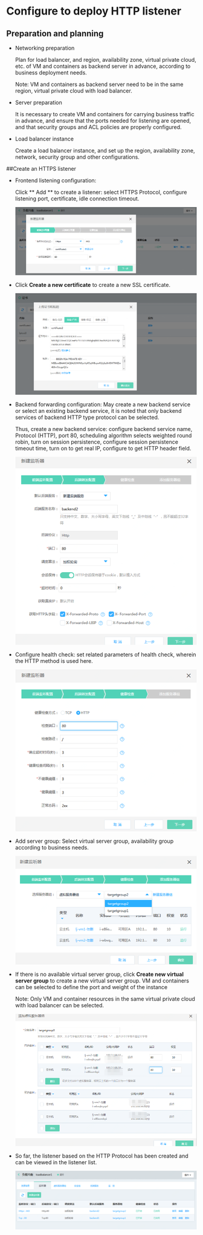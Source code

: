 # Configure to deploy HTTP listener

## Preparation and planning

- Networking preparation

	Plan for load balancer, and region, availability zone, virtual private cloud, etc. of VM and containers as backend server in advance, according to business deployment needs.
	
	Note: VM and containers as backend server need to be in the same region, virtual private cloud with load balancer.

- Server preparation

	It is necessary to create VM and containers for carrying business traffic in advance, and ensure that the ports needed for listening are opened, and that security groups and ACL policies are properly configured.

- Load balancer instance

	Create a load balancer instance, and set up the region, availability zone, network, security group and other configurations.

##Create an HTTPS listener

- Frontend listening configuration:
	
	Click ** Add ** to create a listener: select HTTPS Protocol, configure listening port, certificate, idle connection timeout.

	![ALB后端服务设置](../../../../image/Networking/ALB/ALB-045.png)

- Click **Create a new certificate** to create a new SSL certificate.

	![ALB后端服务设置](../../../../image/Networking/ALB/ALB-046.png)

- Backend forwarding configuration: May create a new backend service or select an existing backend service, it is noted that only backend services of backend HTTP type protocol can be selected.
	
	Thus, create a new backend service: configure backend service name, Protocol (HTTP), port 80, scheduling algorithm selects weighted round robin, turn on session persistence, configure session persistence timeout time, turn on to get real IP, configure to get HTTP header field.

	![ALB后端服务设置](../../../../image/Networking/ALB/ALB-047.png)

- Configure health check: set related parameters of health check, wherein the HTTP method is used here.

	![ALB后端服务设置](../../../../image/Networking/ALB/ALB-048.png)

- Add server group: Select virtual server group, availability group according to business needs.

	![ALB后端服务设置](../../../../image/Networking/ALB/ALB-049.png)

- If there is no available virtual server group, click **Create new virtual server group** to create a new virtual server group. VM and containers can be selected to define the port and weight of the instance
	
	Note: Only VM and container resources in the same virtual private cloud with load balancer can be selected.

	![ALB后端服务设置](../../../../image/Networking/ALB/ALB-050.png)

- So far, the listener based on the HTTP Protocol has been created and can be viewed in the listener list.

	![ALB后端服务设置](../../../../image/Networking/ALB/ALB-051.png)